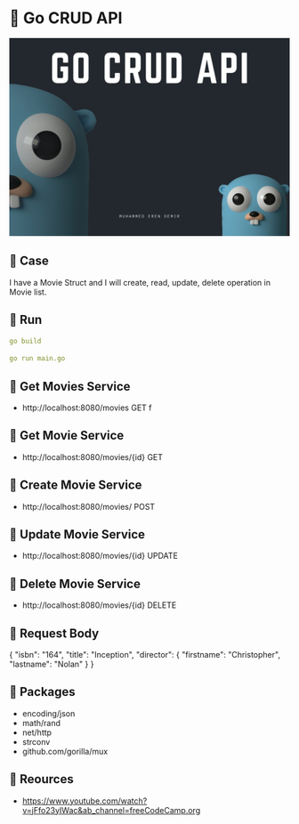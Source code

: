 # 🎯 Go CRUD API

<img src="https://github.com/Muhammederendemir/go-crud-api/blob/main/image/go-crud-api.jpg">

## 📌 Case

I have a Movie Struct and I will create, read, update, delete operation in Movie list.

## 📌 Run

```yaml
go build
```

```yaml
go run main.go
```

## 📌 Get Movies Service

* http://localhost:8080/movies  GET
f
## 📌 Get Movie Service

* http://localhost:8080/movies/{id} GET

## 📌 Create Movie Service

* http://localhost:8080/movies/  POST

## 📌 Update Movie Service

* http://localhost:8080/movies/{id} UPDATE

## 📌 Delete Movie Service

* http://localhost:8080/movies/{id} DELETE

## 📌 Request Body

{
    "isbn": "164",
    "title": "Inception",
    "director": {
        "firstname": "Christopher",
        "lastname": "Nolan"
    }
}

## 📌 Packages

- encoding/json
- math/rand  
- net/http
- strconv
- github.com/gorilla/mux

## 📌 Reources
* https://www.youtube.com/watch?v=jFfo23yIWac&ab_channel=freeCodeCamp.org

